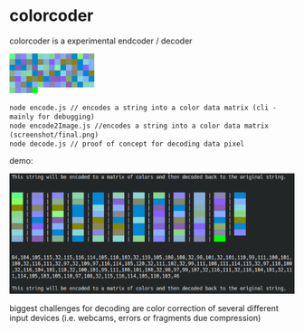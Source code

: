 
# colorcoder


colorcoder is a experimental endcoder / decoder

![data matrix](https://raw.githubusercontent.com/andreas83/colorcoder/main/screenshot/final.png)


```
node encode.js // encodes a string into a color data matrix (cli - mainly for debugging)
node encode2Image.js //encodes a string into a color data matrix (screenshot/final.png)
node decode.js // proof of concept for decoding data pixel
```

demo:

![a demo of a text encooded into a color matrix](https://github.com/andreas83/colorcoder/raw/main/screenshot/example.png)


biggest challenges for decoding are color correction of several different input devices (i.e. webcams, errors or fragments due compression)
